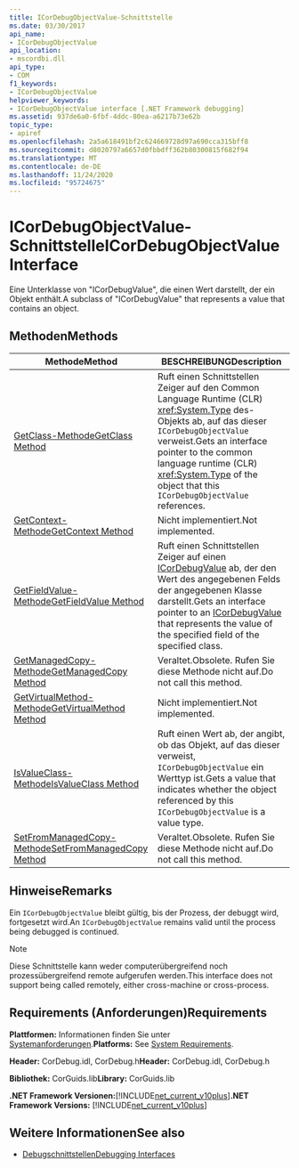 ```yaml
---
title: ICorDebugObjectValue-Schnittstelle
ms.date: 03/30/2017
api_name:
- ICorDebugObjectValue
api_location:
- mscordbi.dll
api_type:
- COM
f1_keywords:
- ICorDebugObjectValue
helpviewer_keywords:
- ICorDebugObjectValue interface [.NET Framework debugging]
ms.assetid: 937de6a0-6fbf-4ddc-80ea-a6217b73e62b
topic_type:
- apiref
ms.openlocfilehash: 2a5a618491bf2c624669728d97a690cca315bff8
ms.sourcegitcommit: d8020797a6657d0fbbdff362b80300815f682f94
ms.translationtype: MT
ms.contentlocale: de-DE
ms.lasthandoff: 11/24/2020
ms.locfileid: "95724675"
---
```

# <a name="icordebugobjectvalue-interface"></a><span data-ttu-id="eaaad-102">ICorDebugObjectValue-Schnittstelle</span><span class="sxs-lookup"><span data-stu-id="eaaad-102">ICorDebugObjectValue Interface</span></span>

<span data-ttu-id="eaaad-103">Eine Unterklasse von "ICorDebugValue", die einen Wert darstellt, der ein Objekt enthält.</span><span class="sxs-lookup"><span data-stu-id="eaaad-103">A subclass of "ICorDebugValue" that represents a value that contains an object.</span></span>  
  
## <a name="methods"></a><span data-ttu-id="eaaad-104">Methoden</span><span class="sxs-lookup"><span data-stu-id="eaaad-104">Methods</span></span>  
  
|<span data-ttu-id="eaaad-105">Methode</span><span class="sxs-lookup"><span data-stu-id="eaaad-105">Method</span></span>|<span data-ttu-id="eaaad-106">BESCHREIBUNG</span><span class="sxs-lookup"><span data-stu-id="eaaad-106">Description</span></span>|  
|------------|-----------------|  
|[<span data-ttu-id="eaaad-107">GetClass-Methode</span><span class="sxs-lookup"><span data-stu-id="eaaad-107">GetClass Method</span></span>](icordebugobjectvalue-getclass-method.md)|<span data-ttu-id="eaaad-108">Ruft einen Schnittstellen Zeiger auf den Common Language Runtime (CLR) <xref:System.Type> des-Objekts ab, auf das dieser `ICorDebugObjectValue` verweist.</span><span class="sxs-lookup"><span data-stu-id="eaaad-108">Gets an interface pointer to the common language runtime (CLR) <xref:System.Type> of the object that this `ICorDebugObjectValue` references.</span></span>|  
|[<span data-ttu-id="eaaad-109">GetContext-Methode</span><span class="sxs-lookup"><span data-stu-id="eaaad-109">GetContext Method</span></span>](icordebugobjectvalue-getcontext-method.md)|<span data-ttu-id="eaaad-110">Nicht implementiert.</span><span class="sxs-lookup"><span data-stu-id="eaaad-110">Not implemented.</span></span>|  
|[<span data-ttu-id="eaaad-111">GetFieldValue-Methode</span><span class="sxs-lookup"><span data-stu-id="eaaad-111">GetFieldValue Method</span></span>](icordebugobjectvalue-getfieldvalue-method.md)|<span data-ttu-id="eaaad-112">Ruft einen Schnittstellen Zeiger auf einen [ICorDebugValue](icordebugvalue-interface.md) ab, der den Wert des angegebenen Felds der angegebenen Klasse darstellt.</span><span class="sxs-lookup"><span data-stu-id="eaaad-112">Gets an interface pointer to an [ICorDebugValue](icordebugvalue-interface.md) that represents the value of the specified field of the specified class.</span></span>|  
|[<span data-ttu-id="eaaad-113">GetManagedCopy-Methode</span><span class="sxs-lookup"><span data-stu-id="eaaad-113">GetManagedCopy Method</span></span>](icordebugobjectvalue-getmanagedcopy-method.md)|<span data-ttu-id="eaaad-114">Veraltet.</span><span class="sxs-lookup"><span data-stu-id="eaaad-114">Obsolete.</span></span> <span data-ttu-id="eaaad-115">Rufen Sie diese Methode nicht auf.</span><span class="sxs-lookup"><span data-stu-id="eaaad-115">Do not call this method.</span></span>|  
|[<span data-ttu-id="eaaad-116">GetVirtualMethod-Methode</span><span class="sxs-lookup"><span data-stu-id="eaaad-116">GetVirtualMethod Method</span></span>](icordebugobjectvalue-getvirtualmethod-method.md)|<span data-ttu-id="eaaad-117">Nicht implementiert.</span><span class="sxs-lookup"><span data-stu-id="eaaad-117">Not implemented.</span></span>|  
|[<span data-ttu-id="eaaad-118">IsValueClass-Methode</span><span class="sxs-lookup"><span data-stu-id="eaaad-118">IsValueClass Method</span></span>](icordebugobjectvalue-isvalueclass-method.md)|<span data-ttu-id="eaaad-119">Ruft einen Wert ab, der angibt, ob das Objekt, auf das dieser verweist, `ICorDebugObjectValue` ein Werttyp ist.</span><span class="sxs-lookup"><span data-stu-id="eaaad-119">Gets a value that indicates whether the object referenced by this `ICorDebugObjectValue` is a value type.</span></span>|  
|[<span data-ttu-id="eaaad-120">SetFromManagedCopy-Methode</span><span class="sxs-lookup"><span data-stu-id="eaaad-120">SetFromManagedCopy Method</span></span>](icordebugobjectvalue-setfrommanagedcopy-method.md)|<span data-ttu-id="eaaad-121">Veraltet.</span><span class="sxs-lookup"><span data-stu-id="eaaad-121">Obsolete.</span></span> <span data-ttu-id="eaaad-122">Rufen Sie diese Methode nicht auf.</span><span class="sxs-lookup"><span data-stu-id="eaaad-122">Do not call this method.</span></span>|  
  
## <a name="remarks"></a><span data-ttu-id="eaaad-123">Hinweise</span><span class="sxs-lookup"><span data-stu-id="eaaad-123">Remarks</span></span>  

 <span data-ttu-id="eaaad-124">Ein `ICorDebugObjectValue` bleibt gültig, bis der Prozess, der debuggt wird, fortgesetzt wird.</span><span class="sxs-lookup"><span data-stu-id="eaaad-124">An `ICorDebugObjectValue` remains valid until the process being debugged is continued.</span></span>  
  
> [!NOTE]
> <span data-ttu-id="eaaad-125">Diese Schnittstelle kann weder computerübergreifend noch prozessübergreifend remote aufgerufen werden.</span><span class="sxs-lookup"><span data-stu-id="eaaad-125">This interface does not support being called remotely, either cross-machine or cross-process.</span></span>  
  
## <a name="requirements"></a><span data-ttu-id="eaaad-126">Requirements (Anforderungen)</span><span class="sxs-lookup"><span data-stu-id="eaaad-126">Requirements</span></span>  

 <span data-ttu-id="eaaad-127">**Plattformen:** Informationen finden Sie unter [Systemanforderungen](../../get-started/system-requirements.md).</span><span class="sxs-lookup"><span data-stu-id="eaaad-127">**Platforms:** See [System Requirements](../../get-started/system-requirements.md).</span></span>  
  
 <span data-ttu-id="eaaad-128">**Header:** CorDebug.idl, CorDebug.h</span><span class="sxs-lookup"><span data-stu-id="eaaad-128">**Header:** CorDebug.idl, CorDebug.h</span></span>  
  
 <span data-ttu-id="eaaad-129">**Bibliothek:** CorGuids.lib</span><span class="sxs-lookup"><span data-stu-id="eaaad-129">**Library:** CorGuids.lib</span></span>  
  
 <span data-ttu-id="eaaad-130">**.NET Framework Versionen:**[!INCLUDE[net_current_v10plus](../../../../includes/net-current-v10plus-md.md)]</span><span class="sxs-lookup"><span data-stu-id="eaaad-130">**.NET Framework Versions:** [!INCLUDE[net_current_v10plus](../../../../includes/net-current-v10plus-md.md)]</span></span>  
  
## <a name="see-also"></a><span data-ttu-id="eaaad-131">Weitere Informationen</span><span class="sxs-lookup"><span data-stu-id="eaaad-131">See also</span></span>

- [<span data-ttu-id="eaaad-132">Debugschnittstellen</span><span class="sxs-lookup"><span data-stu-id="eaaad-132">Debugging Interfaces</span></span>](debugging-interfaces.md)
